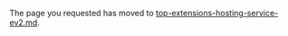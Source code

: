 
The page you requested has moved to [top-extensions-hosting-service-ev2.md](top-extensions-hosting-service-ev2.md). 